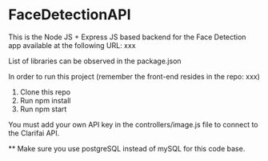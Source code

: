 # FaceDetectionAPI

This is the Node JS + Express JS based backend for the Face Detection app available at the following URL: xxx

List of libraries can be observed in the package.json

In order to run this project (remember the front-end resides in the repo: xxx)

1. Clone this repo
2. Run npm install
3. Run npm start

You must add your own API key in the controllers/image.js file to connect to the Clarifai API.

** Make sure you use postgreSQL instead of mySQL for this code base.
